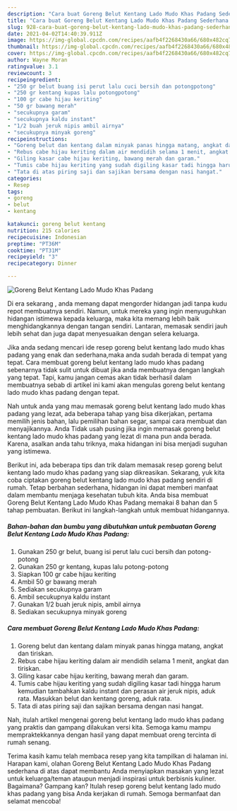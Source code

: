 ```yaml
---
description: "Cara buat Goreng Belut Kentang Lado Mudo Khas Padang Sederhana dan Mudah Dibuat"
title: "Cara buat Goreng Belut Kentang Lado Mudo Khas Padang Sederhana dan Mudah Dibuat"
slug: 928-cara-buat-goreng-belut-kentang-lado-mudo-khas-padang-sederhana-dan-mudah-dibuat
date: 2021-04-02T14:40:39.911Z
image: https://img-global.cpcdn.com/recipes/aafb4f2268430a66/680x482cq70/goreng-belut-kentang-lado-mudo-khas-padang-foto-resep-utama.jpg
thumbnail: https://img-global.cpcdn.com/recipes/aafb4f2268430a66/680x482cq70/goreng-belut-kentang-lado-mudo-khas-padang-foto-resep-utama.jpg
cover: https://img-global.cpcdn.com/recipes/aafb4f2268430a66/680x482cq70/goreng-belut-kentang-lado-mudo-khas-padang-foto-resep-utama.jpg
author: Wayne Moran
ratingvalue: 3.1
reviewcount: 3
recipeingredient:
- "250 gr belut buang isi perut lalu cuci bersih dan potongpotong"
- "250 gr kentang kupas lalu potongpotong"
- "100 gr cabe hijau keriting"
- "50 gr bawang merah"
- "secukupnya garam"
- "secukupnya kaldu instant"
- "1/2 buah jeruk nipis ambil airnya"
- "secukupnya minyak goreng"
recipeinstructions:
- "Goreng belut dan kentang dalam minyak panas hingga matang, angkat dan tiriskan."
- "Rebus cabe hijau keriting dalam air mendidih selama 1 menit, angkat dan tiriskan."
- "Giling kasar cabe hijau keriting, bawang merah dan garam."
- "Tumis cabe hijau keriting yang sudah digiling kasar tadi hingga harum kemudian tambahkan kaldu instant dan perasan air jeruk nipis, aduk rata. Masukkan belut dan kentang goreng, aduk rata."
- "Tata di atas piring saji dan sajikan bersama dengan nasi hangat."
categories:
- Resep
tags:
- goreng
- belut
- kentang

katakunci: goreng belut kentang 
nutrition: 215 calories
recipecuisine: Indonesian
preptime: "PT36M"
cooktime: "PT31M"
recipeyield: "3"
recipecategory: Dinner

---
```



![Goreng Belut Kentang Lado Mudo Khas Padang](https://img-global.cpcdn.com/recipes/aafb4f2268430a66/680x482cq70/goreng-belut-kentang-lado-mudo-khas-padang-foto-resep-utama.jpg)

Di era  sekarang , anda memang dapat mengorder hidangan jadi tanpa kudu repot membuatnya sendiri. Namun, untuk mereka yang ingin menyuguhkan hidangan istimewa kepada keluarga, maka kita memang lebih baik menghidangkannya dengan tangan sendiri. Lantaran, memasak sendiri jauh lebih sehat dan juga dapat menyesuaikan dengan selera keluarga.

Jika anda sedang mencari ide resep goreng belut kentang lado mudo khas padang yang enak dan sederhana,maka anda sudah berada di tempat yang tepat. Cara membuat goreng belut kentang lado mudo khas padang  sebenarnya tidak sulit untuk dibuat jika anda membuatnya dengan langkah yang tepat. Tapi, kamu jangan cemas akan tidak berhasil dalam membuatnya 
sebab di artikel ini kami akan mengulas goreng belut kentang lado mudo khas padang dengan tepat.  



Nah untuk anda yang mau memasak goreng belut kentang lado mudo khas padang yang lezat, ada beberapa tahap yang bisa dikerjakan, pertama memilih jenis bahan, lalu pemilihan bahan segar, sampai cara membuat dan menyajikannya. Anda Tidak usah pusing jika ingin memasak goreng belut kentang lado mudo khas padang yang lezat di mana pun anda berada. Karena, asalkan anda  tahu triknya, maka hidangan ini bisa menjadi suguhan yang istimewa.

Berikut ini, ada beberapa tips dan trik dalam memasak resep goreng belut kentang lado mudo khas padang yang siap dikreasikan. Sekarang, yuk kita coba ciptakan goreng belut kentang lado mudo khas padang sendiri di rumah. Tetap berbahan sederhana, hidangan ini dapat memberi manfaat dalam membantu menjaga kesehatan tubuh kita. Anda bisa membuat Goreng Belut Kentang Lado Mudo Khas Padang memakai 8 bahan dan 5 tahap pembuatan. Berikut ini langkah-langkah untuk membuat hidangannya.

<!--inarticleads1-->

##### Bahan-bahan dan bumbu yang dibutuhkan untuk pembuatan Goreng Belut Kentang Lado Mudo Khas Padang:

1. Gunakan 250 gr belut, buang isi perut lalu cuci bersih dan potong-potong
1. Gunakan 250 gr kentang, kupas lalu potong-potong
1. Siapkan 100 gr cabe hijau keriting
1. Ambil 50 gr bawang merah
1. Sediakan secukupnya garam
1. Ambil secukupnya kaldu instant
1. Gunakan 1/2 buah jeruk nipis, ambil airnya
1. Sediakan secukupnya minyak goreng




<!--inarticleads2-->

##### Cara membuat Goreng Belut Kentang Lado Mudo Khas Padang:

1. Goreng belut dan kentang dalam minyak panas hingga matang, angkat dan tiriskan.
1. Rebus cabe hijau keriting dalam air mendidih selama 1 menit, angkat dan tiriskan.
1. Giling kasar cabe hijau keriting, bawang merah dan garam.
1. Tumis cabe hijau keriting yang sudah digiling kasar tadi hingga harum kemudian tambahkan kaldu instant dan perasan air jeruk nipis, aduk rata. Masukkan belut dan kentang goreng, aduk rata.
1. Tata di atas piring saji dan sajikan bersama dengan nasi hangat.




Nah, itulah artikel mengenai  goreng belut kentang lado mudo khas padang  yang praktis dan gampang dilakukan versi kita. Semoga kamu mampu mempraktekkannya dengan hasil yang dapat membuat oreng tercinta di rumah senang. 

Terima kasih kamu telah membaca resep yang kita tampilkan di halaman ini. Harapan kami, olahan  Goreng Belut Kentang Lado Mudo Khas Padang sederhana di atas dapat membantu Anda menyiapkan masakan yang lezat untuk keluarga/teman ataupun menjadi inspirasi untuk berbisnis kuliner. Bagaimana? Gampang kan? Itulah resep goreng belut kentang lado mudo khas padang yang bisa Anda kerjakan di rumah. Semoga bermanfaat dan selamat mencoba!

